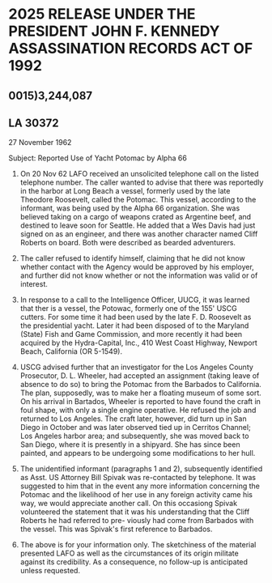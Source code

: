 # 2025 RELEASE UNDER THE PRESIDENT JOHN F. KENNEDY ASSASSINATION RECORDS ACT OF 1992

## 0015)3,244,087

## LA 30372

27 November 1962

Subject: Reported Use of Yacht Potomac by Alpha 66

1. On 20 Nov 62 LAFO received an unsolicited telephone call on the listed telephone number. The caller wanted to advise that there was reportedly in the harbor at Long Beach a vessel, formerly used by the late Theodore Roosevelt, called the Potomac. This vessel, according to the informant, was being used by the Alpha 66 organization. She was believed taking on a cargo of weapons crated as Argentine beef, and destined to leave soon for Seattle. He added that a Wes Davis had just signed on as an engineer, and there was another character named Cliff Roberts on board. Both were described as bearded adventurers.

2. The caller refused to identify himself, claiming that he did not know whether contact with the Agency would be approved by his employer, and further did not know whether or not the information was valid or of interest.

3. In response to a call to the Intelligence Officer, UUCG, it was learned that ther is a vessel, the Potowac, formerly one of the 155' USCG cutters. For some time it had been used by the late F. D. Roosevelt as the presidential yacht. Later it had been disposed of to the Maryland (State) Fish and Game Commission, and more recently it had been acquired by the Hydra-Capital, Inc., 410 West Coast Highway, Newport Beach, California (OR 5-1549).

4. USCG advised further that an investigator for the Los Angeles County Prosecutor, D. L. Wheeler, had accepted an assignment (taking leave of absence to do so) to bring the Potomac from the Barbados to California. The plan, supposedly, was to make her a floating museum of some sort. On his arrival in Bartados, Wheeler is reported to have found the craft in foul shape, with only a single engine operative. He refused the job and returned to Los Angeles. The craft later, however, did turn up in San Diego in October and was later observed tied up in Cerritos Channel; Los Angeles harbor area; and subsequently, she was moved back to San Diego, where it is presently in a shipyard. She has since been painted, and appears to be undergoing some modifications to her hull.

5. The unidentified informant (paragraphs 1 and 2), subsequently identified as Asst. US Attorney Bill Spivak was re-contacted by telephone. It was suggested to him that in the event any more information concerning the Potomac and the likelihood of her use in any foreign activity came his way, we would appreciate another call. On this occasiong Spivak volunteered the statement that it was his understanding that the Cliff Roberts he had referred to pre- viously had come from Barbados with the vessel. This was Spivak's first reference to Barbados.

6. The above is for your information only. The sketchiness of the material presented LAFO as well as the circumstances of its origin militate against its credibility. As a consequence, no follow-up is anticipated unless requested.

